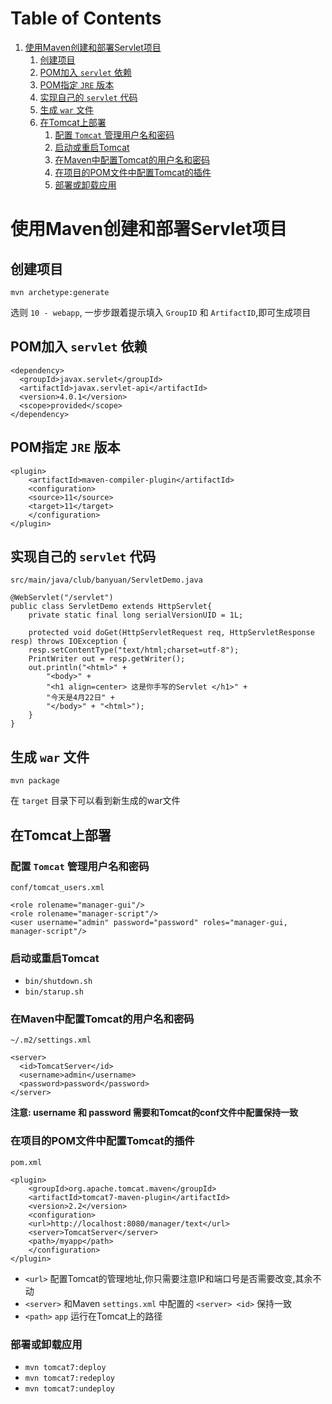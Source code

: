 
# Table of Contents

1.  [使用Maven创建和部署Servlet项目](#org5e68169)
    1.  [创建项目](#orgd7daecf)
    2.  [POM加入 `servlet` 依赖](#orgba7fdd3)
    3.  [POM指定 `JRE` 版本](#orgeffa8c4)
    4.  [实现自己的 `servlet` 代码](#org471d9c0)
    5.  [生成 `war` 文件](#org3de5c9f)
    6.  [在Tomcat上部署](#orgd505333)
        1.  [配置 `Tomcat` 管理用户名和密码](#orgeefd7e9)
        2.  [启动或重启Tomcat](#orgafd44c4)
        3.  [在Maven中配置Tomcat的用户名和密码](#orgfe07059)
        4.  [在项目的POM文件中配置Tomcat的插件](#orge5fd3f9)
        5.  [部署或卸载应用](#org8ff16d4)


<a id="org5e68169"></a>

# 使用Maven创建和部署Servlet项目


<a id="orgd7daecf"></a>

## 创建项目

`mvn archetype:generate`

选则 `10 - webapp`, 一步步跟着提示填入 `GroupID` 和 `ArtifactID`,即可生成项目


<a id="orgba7fdd3"></a>

## POM加入 `servlet` 依赖

    <dependency>
      <groupId>javax.servlet</groupId>
      <artifactId>javax.servlet-api</artifactId>
      <version>4.0.1</version>
      <scope>provided</scope>
    </dependency>


<a id="orgeffa8c4"></a>

## POM指定 `JRE` 版本

    <plugin>
        <artifactId>maven-compiler-plugin</artifactId>
        <configuration>
    	<source>11</source>
    	<target>11</target>
        </configuration>
    </plugin>


<a id="org471d9c0"></a>

## 实现自己的 `servlet` 代码

`src/main/java/club/banyuan/ServletDemo.java`

    @WebServlet("/servlet")
    public class ServletDemo extends HttpServlet{
    	private static final long serialVersionUID = 1L;
    
    	protected void doGet(HttpServletRequest req, HttpServletResponse resp) throws IOException {
    	resp.setContentType("text/html;charset=utf-8");
    	PrintWriter out = resp.getWriter();
    	out.println("<html>" +
    		"<body>" +
    		"<h1 align=center> 这是你手写的Servlet </h1>" +
    		"今天是4月22日" +
    		"</body>" + "<html>");
        }
    }


<a id="org3de5c9f"></a>

## 生成 `war` 文件

    mvn package

在 `target` 目录下可以看到新生成的war文件


<a id="orgd505333"></a>

## 在Tomcat上部署


<a id="orgeefd7e9"></a>

### 配置 `Tomcat` 管理用户名和密码

`conf/tomcat_users.xml`

    <role rolename="manager-gui"/>
    <role rolename="manager-script"/>
    <user username="admin" password="password" roles="manager-gui, manager-script"/>


<a id="orgafd44c4"></a>

### 启动或重启Tomcat

-   `bin/shutdown.sh`
-   `bin/starup.sh`


<a id="orgfe07059"></a>

### 在Maven中配置Tomcat的用户名和密码

`~/.m2/settings.xml`

    <server>
      <id>TomcatServer</id>
      <username>admin</username>
      <password>password</password>
    </server>

**注意: username 和 password 需要和Tomcat的conf文件中配置保持一致**


<a id="orge5fd3f9"></a>

### 在项目的POM文件中配置Tomcat的插件

`pom.xml`

    <plugin>
        <groupId>org.apache.tomcat.maven</groupId>
        <artifactId>tomcat7-maven-plugin</artifactId>
        <version>2.2</version>
        <configuration>
    	<url>http://localhost:8080/manager/text</url>
    	<server>TomcatServer</server>
    	<path>/myapp</path>
        </configuration>
    </plugin>

-   `<url>` 配置Tomcat的管理地址,你只需要注意IP和端口号是否需要改变,其余不动
-   `<server>` 和Maven `settings.xml` 中配置的 `<server> <id>` 保持一致
-   `<path>` `app` 运行在Tomcat上的路径


<a id="org8ff16d4"></a>

### 部署或卸载应用

-   `mvn tomcat7:deploy`
-   `mvn tomcat7:redeploy`
-   `mvn tomcat7:undeploy`

